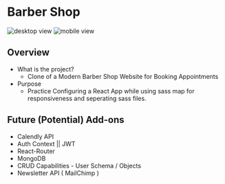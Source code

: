 # Barber Shop
![desktop view](https://github.com/wright-donovan/barber-shop/blob/main/public/images/desktop.png?raw=true)
![mobile view](https://github.com/wright-donovan/barber-shop/blob/main/public/images/mobile.png?raw=true)

## Overview
- What is the project?
  - Clone of a Modern Barber Shop Website for Booking Appointments 
- Purpose
  - Practice Configuring a React App while using sass map for responsiveness and seperating sass files. 
  
## Future (Potential) Add-ons  
- Calendly API
- Auth Context || JWT
- React-Router
- MongoDB
- CRUD Capabilities - User Schema / Objects
- Newsletter API ( MailChimp )





